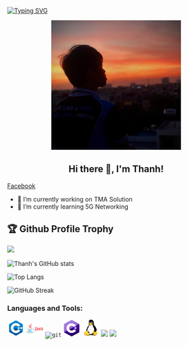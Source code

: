 


[![Typing SVG](https://readme-typing-svg.herokuapp.com?multiline=true&width=500&lines=Welcome+to+my+profile.++++++++++)](https://git.io/typing-svg)

<p align="center">
  <img width="300" height = "300" src="https://github.com/vanthanhnguyen99/vanthanhnguyen99/blob/main/avatar.jpg" />
</p>  
<h2 align="center">Hi there 👋, I'm Thanh!</h2>



<a href="https://fb.com/vanthanhnguyen1999" target="blank">Facebook</a>

- 🔭 I’m currently working on TMA Solution
- 🌱 I’m currently learning 5G Networking

<h2>🏆 Github Profile Trophy</h2>
<img width=800 src="https://github-profile-trophy.vercel.app/?username=vanthanhnguyen99&column=9&theme=gruvbox&no-frame=true"/>

![Thanh's GitHub stats](https://github-readme-stats.vercel.app/api?username=vanthanhnguyen99&show_icons=true&theme=tokyonight)


![Top Langs](https://github-readme-stats.vercel.app/api/top-langs/?username=vanthanhnguyen99&layout=compact&theme=tokyonight)

![GitHub Streak](https://github-readme-streak-stats.herokuapp.com?user=vanthanhnguyen99&theme=neon-palenight&hide_border=true)

<h3 align="left">Languages and Tools:</h3>
<code><img src="https://github.com/vanthanhnguyen99/vanthanhnguyen99/blob/main/pngwing.com.png" alt="bash" width="40" height="40"/></code>
<code><img src="https://github.com/vanthanhnguyen99/vanthanhnguyen99/blob/main/java-icon.png" alt="css3" width="40" height="40"/></code>
<code><img src="https://www.vectorlogo.zone/logos/git-scm/git-scm-icon.svg" alt="git" width="40" height="40"/></code>
<code><img src="https://github.com/vanthanhnguyen99/vanthanhnguyen99/blob/main/kisspng-net-framework-c-net-core-software-framework.png" alt="html5" width="40" height="40"/></code>
<code><img src="https://raw.githubusercontent.com/devicons/devicon/master/icons/linux/linux-original.svg" alt="linux" width="40" height="40"/></code>
<code><img height="40" src="https://raw.githubusercontent.com/shinokada/shinokada/master/assets/visual-studio-code.png"></code>
<code><img height="40" src="https://raw.githubusercontent.com/shinokada/shinokada/master/assets/vim.png"></code>  
